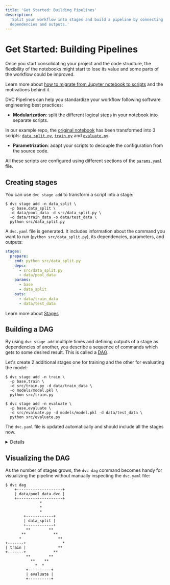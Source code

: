 ```yaml
---
title: 'Get Started: Building Pipelines'
description:
  'Split your workflow into stages and build a pipeline by connecting
  dependencies and outputs.'
---
```


# Get Started: Building Pipelines

Once you start consolidating your project and the code structure, the
flexibility of the notebooks might start to lose its value and some parts of the
workflow could be improved.

<admon type="tip">

Learn more about
[how to migrate from Jupyter notebook to scripts](https://towardsdatascience.com/from-jupyter-notebook-to-sc-582978d3c0c)
and the motivations behind it.

</admon>

DVC <abbr>Pipelines</abbr> can help you standardize your workflow following
software engineering best practices:

- **Modularization**: split the different logical steps in your notebook into
  separate scripts.

In our example repo, the
[original notebook](https://github.com/iterative/example-get-started-experiments/blob/main/notebooks/TrainSegModel.ipynb)
has been transformed into 3 scripts:
[`data_split.py`](https://github.com/iterative/example-get-started-experiments/blob/main/src/data_split.py),
[`train.py`](https://github.com/iterative/example-get-started-experiments/blob/main/src/train.py)
and
[`evaluate.py`](https://github.com/iterative/example-get-started-experiments/blob/main/src/evaluate.py).

- **Parametrization**: adapt your scripts to decouple the configuration from the
  source code.

All these scripts are configured using different sections of the
[`params.yaml`](https://github.com/iterative/example-get-started-experiments/blob/main/params.yaml)
file.

## Creating stages

You can use `dvc stage add` to transform a script into a <abbr>stage</abbr>:

```cli
$ dvc stage add -n data_split \
  -p base,data_split \
  -d data/pool_data -d src/data_split.py \
  -o data/train_data -o data/test_data \
  python src/data_split.py
```

A `dvc.yaml` file is generated. It includes information about the command you
want to run (`python src/data_split.py`), its <abbr>dependencies</abbr>,
<abbr>parameters</abbr>, and <abbr>outputs</abbr>:

```yaml
stages:
  prepare:
    cmd: python src/data_split.py
    deps:
      - src/data_split.py
      - data/pool_data
    params:
      - base
      - data_split
    outs:
      - data/train_data
      - data/test_data
```

<admon type="info">

Learn more about [Stages](/doc/user-guide/pipelines/defining-pipelines#stages)

</admon>

## Building a DAG

By using `dvc stage add` multiple times and defining <abbr>outputs</abbr> of a
stage as <abbr>dependencies</abbr> of another, you describe a sequence of
commands which gets to some desired result. This is called a
[DAG](https://en.wikipedia.org/wiki/Directed_acyclic_graph).

Let's create 2 additional stages one for training and the other for evaluating
the model:

```cli
$ dvc stage add -n train \
  -p base,train \
  -d src/train.py -d data/train_data \
  -o models/model.pkl \
  python src/train.py
```

```cli
$ dvc stage add -n evaluate \
  -p base,evaluate \
  -d src/evaluate.py -d models/model.pkl -d data/test_data \
  python src/evaluate.py
```

The `dvc.yaml` file is updated automatically and should include all the stages
now.

<details>

### Expand to see the full `dvc.yaml`

```yaml
stages:
  data_split:
    cmd: python src/data_split.py
    deps:
      - data/pool_data
      - src/data_split.py
    params:
      - base
      - data_split
    outs:
      - data/test_data
      - data/train_data
  train:
    cmd: python src/train.py
    deps:
      - data/train_data
      - src/train.py
    params:
      - base
      - train
    outs:
      - models/model.pkl
  evaluate:
    cmd: python src/evaluate.py
    deps:
      - data/test_data
      - models/model.pkl
      - src/evaluate.py
    params:
      - base
      - evaluate
```

</details>

## Visualizing the DAG

As the number of stages grows, the `dvc dag` command becomes handy for
visualizing the pipeline without manually inspecting the `dvc.yaml` file:

```cli
$ dvc dag
    +--------------------+
    | data/pool_data.dvc |
    +--------------------+
               *
               *
               *
        +------------+
        | data_split |
        +------------+
         **        **
       **            **
      *                **
+-------+                *
| train |              **
+-------+            **
         **        **
           **    **
             *  *
         +----------+
         | evaluate |
         +----------+
```
